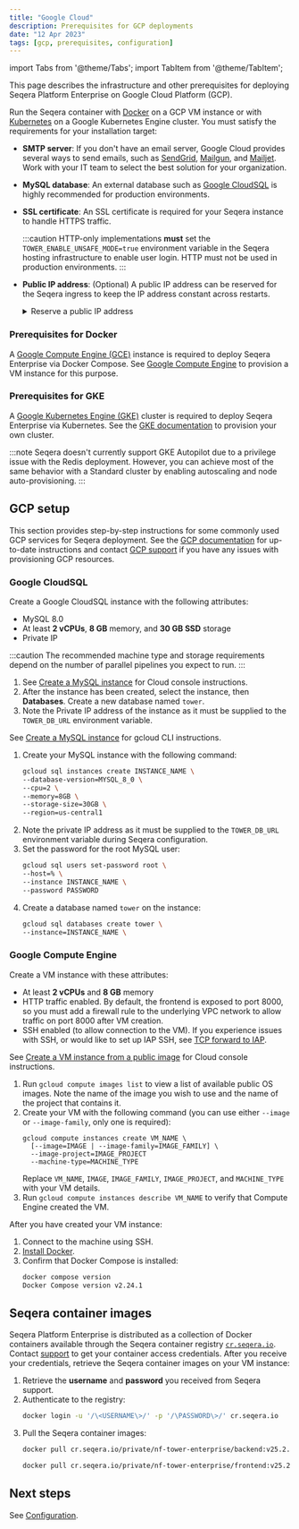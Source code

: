 ```yaml
---
title: "Google Cloud"
description: Prerequisites for GCP deployments
date: "12 Apr 2023"
tags: [gcp, prerequisites, configuration]
---
```


import Tabs from '@theme/Tabs';
import TabItem from '@theme/TabItem';

This page describes the infrastructure and other prerequisites for deploying Seqera Platform Enterprise on Google Cloud Platform (GCP).

Run the Seqera container with [Docker](../docker-compose) on a GCP VM instance or with [Kubernetes](../kubernetes) on a Google Kubernetes Engine cluster. You must satisfy the requirements for your installation target:

- **SMTP server**: If you don't have an email server, Google Cloud provides several ways to send emails, such as [SendGrid][sendgrid], [Mailgun][mailgun], and [Mailjet][mailjet]. Work with your IT team to select the best solution for your organization.
- **MySQL database**: An external database such as [Google CloudSQL][gcloudsql] is highly recommended for production environments.
- **SSL certificate**: An SSL certificate is required for your Seqera instance to handle HTTPS traffic.

  :::caution
  HTTP-only implementations **must** set the `TOWER_ENABLE_UNSAFE_MODE=true` environment variable in the Seqera hosting infrastructure to enable user login. HTTP must not be used in production environments.
  :::

- **Public IP address**: (Optional) A public IP address can be reserved for the Seqera ingress to keep the IP address constant across restarts.

  <details>
    <summary>Reserve a public IP address</summary>

      1. Go to **VPC network > External IP addresses** and select **Reserve Static Address**.
      2. Assign a name (such as `tower-ip`). This name will be used later to configure the ingress.
      3. Select the region where your GKE cluster is deployed.
      4. Select **Reserve**.

  </details>

### Prerequisites for Docker

A [Google Compute Engine (GCE)][gce] instance is required to deploy Seqera Enterprise via Docker Compose. See [Google Compute Engine](#google-compute-engine) to provision a VM instance for this purpose.

### Prerequisites for GKE

A [Google Kubernetes Engine (GKE)][gke] cluster is required to deploy Seqera Enterprise via Kubernetes. See the [GKE documentation][gke-docs] to provision your own cluster.

:::note
Seqera doesn't currently support GKE Autopilot due to a privilege issue with the Redis deployment. However, you can achieve most of the same behavior with a Standard cluster by enabling autoscaling and node auto-provisioning.
:::

## GCP setup

This section provides step-by-step instructions for some commonly used GCP services for Seqera deployment. See the [GCP documentation][gcp-docs] for up-to-date instructions and contact [GCP support][gcp-support] if you have any issues with provisioning GCP resources.

### Google CloudSQL

Create a Google CloudSQL instance with the following attributes:
- MySQL 8.0
- At least **2 vCPUs**, **8 GB** memory, and **30 GB SSD** storage
- Private IP 

:::caution 
The recommended machine type and storage requirements depend on the number of parallel pipelines you expect to run. 
:::

<Tabs>
<TabItem value="GCP console" label="GCP console" default>

1. See [Create a MySQL instance][gcloudsql-create] for Cloud console instructions.
1. After the instance has been created, select the instance, then **Databases**. Create a new database named `tower`.
1. Note the Private IP address of the instance as it must be supplied to the `TOWER_DB_URL` environment variable.

</TabItem>
<TabItem value="gcloud CLI" label="gcloud CLI" default>

See [Create a MySQL instance][gcloudsql-create] for gcloud CLI instructions.

1. Create your MySQL instance with the following command:
    ```bash 
    gcloud sql instances create INSTANCE_NAME \
    --database-version=MYSQL_8_0 \
    --cpu=2 \
    --memory=8GB \
    --storage-size=30GB \
    --region=us-central1
    ```
1. Note the private IP address as it must be supplied to the `TOWER_DB_URL` environment variable during Seqera configuration. 
1. Set the password for the root MySQL user:
    ```bash
    gcloud sql users set-password root \
    --host=% \
    --instance INSTANCE_NAME \
    --password PASSWORD
    ```
1. Create a database named `tower` on the instance: 
    ```bash 
    gcloud sql databases create tower \
    --instance=INSTANCE_NAME \
    ```

</TabItem>
</Tabs>

### Google Compute Engine

Create a VM instance with these attributes:
- At least **2 vCPUs** and **8 GB** memory
- HTTP traffic enabled. By default, the frontend is exposed to port 8000, so you must add a firewall rule to the underlying VPC network to allow traffic on port 8000 after VM creation.
- SSH enabled (to allow connection to the VM). If you experience issues with SSH, or would like to set up IAP SSH, see [TCP forward to IAP][tcp-iap].

<Tabs>
<TabItem value="GCP console" label="GCP console" default>

See [Create a VM instance from a public image][gcp-vm-public] for Cloud console instructions. 

</TabItem>
<TabItem value="gcloud CLI" label="gcloud CLI" default>

1. Run `gcloud compute images list` to view a list of available public OS images. Note the name of the image you wish to use and the name of the project that contains it.
1. Create your VM with the following command (you can use either `--image` or `--image-family`, only one is required):
    ```gcloud
    gcloud compute instances create VM_NAME \
      [--image=IMAGE | --image-family=IMAGE_FAMILY] \
      --image-project=IMAGE_PROJECT
      --machine-type=MACHINE_TYPE
    ```
    Replace `VM_NAME`, `IMAGE`, `IMAGE_FAMILY`, `IMAGE_PROJECT`, and `MACHINE_TYPE` with your VM details.
1. Run `gcloud compute instances describe VM_NAME` to verify that Compute Engine created the VM. 

</TabItem>
</Tabs>

After you have created your VM instance:

1. Connect to the machine using SSH.
1. [Install Docker][install-docker].
1. Confirm that Docker Compose is installed:
    ```bash
    docker compose version
    Docker Compose version v2.24.1
    ```

## Seqera container images

Seqera Platform Enterprise is distributed as a collection of Docker containers available through the Seqera
container registry [`cr.seqera.io`](https://cr.seqera.io). Contact [support](https://support.seqera.io) to get your container access credentials. After you receive your credentials, retrieve the Seqera container images on your VM instance:

1. Retrieve the **username** and **password** you received from Seqera support.
1. Authenticate to the registry:
   ```bash
   docker login -u '/\<USERNAME\>/' -p '/\PASSWORD\>/' cr.seqera.io
   ```
1. Pull the Seqera container images:
   ```bash
   docker pull cr.seqera.io/private/nf-tower-enterprise/backend:v25.2.0

   docker pull cr.seqera.io/private/nf-tower-enterprise/frontend:v25.2.0
   ```

## Next steps 

See [Configuration](../configuration/overview).

[gce]: https://cloud.google.com/compute
[gcloudsql]: https://cloud.google.com/sql/docs/mysql/quickstart
[gcloudsql-create]: https://cloud.google.com/sql/docs/mysql/create-instance#create-2nd-gen
[gcp-docs]: https://cloud.google.com/docs
[gcp-support]: https://cloud.google.com/support-hub
[gcp-vm-public]: https://cloud.google.com/compute/docs/instances/create-start-instance#publicimage
[gke]: https://cloud.google.com/kubernetes-engine
[gke-docs]: https://cloud.google.com/kubernetes-engine/docs
[install-docker]: https://docs.docker.com/engine/install/debian/
[mailgun]: https://cloud.google.com/compute/docs/tutorials/sending-mail/using-mailgun
[mailjet]: https://cloud.google.com/compute/docs/tutorials/sending-mail/using-mailjet
[sendgrid]: https://cloud.google.com/compute/docs/tutorials/sending-mail/using-sendgrid
[tcp-iap]: https://cloud.google.com/iap/docs/using-tcp-forwarding